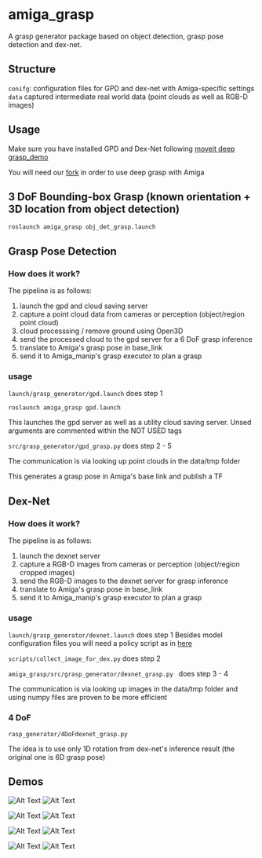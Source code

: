 # amiga_grasp

A grasp generator package based on object detection, grasp pose detection and dex-net.

## Structure
`conifg`: configuration files for GPD and dex-net with Amiga-specific settings
`data` captured intermediate real world data (point clouds as well as RGB-D images)


## Usage

Make sure you have installed GPD and Dex-Net following [moveit deep grasp_demo](https://github.com/PickNikRobotics/deep_grasp_demo)

You will need our [fork](https://github.com/yw14218/deep_grasp_demo) in order to use deep grasp with Amiga

## 3 DoF Bounding-box Grasp (known orientation + 3D location from object detection)

```
roslaunch amiga_grasp obj_det_grasp.launch
```

## Grasp Pose Detection

### How does it work?

The pipeline is as follows:

1. launch the gpd and cloud saving server
2. capture a point cloud data from cameras or perception (object/region point cloud)
3. cloud processsing / remove ground using Open3D
4. send the processed cloud to the gpd server for a 6 DoF grasp inference
5. translate to Amiga's grasp pose in base_link
6. send it to Amiga_manip's grasp executor to plan a grasp

### usage 

`launch/grasp_generator/gpd.launch` does step 1
```
roslaunch amiga_grasp gpd.launch
```
This launches the gpd server as well as a utility cloud saving server.
Unsed arguments are commented within the NOT USED tags

`src/grasp_generator/gpd_grasp.py` does step 2 - 5

The communication is via looking up point clouds in the data/tmp folder

This generates a grasp pose in Amiga's base link and publish a TF

## Dex-Net

### How does it work?

The pipeline is as follows:

1. launch the dexnet server
2. capture a RGB-D images from cameras or perception (object/region cropped images)
3. send the RGB-D images to the dexnet server for grasp inference
4. translate to Amiga's grasp pose in base_link
5. send it to Amiga_manip's grasp executor to plan a grasp


### usage 

`launch/grasp_generator/dexnet.launch` does step 1
Besides model configuration files you will need a policy script as in [here](https://github.com/yw14218/deep_grasp_demo/blob/master/moveit_task_constructor_dexnet/scripts/grasp_detector)

`scripts/collect_image_for_dex.py` does step 2

`amiga_grasp/src/grasp_generator/dexnet_grasp.py ` does step 3 - 4

The communication is via looking up images in the data/tmp folder and using numpy files are proven to be more efficient

### 4 DoF

`rasp_generator/4DoFdexnet_grasp.py`

The idea is to use only 1D rotation from dex-net's inference result (the original one is 6D grasp pose)

## Demos
![Alt Text](https://github.com/yw14218/amiga_extra/blob/main/amiga_grasp/media/3.png)
![Alt Text](https://github.com/yw14218/amiga_extra/blob/main/amiga_grasp/media/papercup.gif)

![Alt Text](https://github.com/yw14218/amiga_extra/blob/main/amiga_grasp/media/4.png)
![Alt Text](https://github.com/yw14218/amiga_extra/blob/main/amiga_grasp/media/teaspoon.gif)

![Alt Text](https://github.com/yw14218/amiga_extra/blob/main/amiga_grasp/media/1.png)
![Alt Text](https://github.com/yw14218/amiga_extra/blob/main/amiga_grasp/media/grasp_pour_teaspoon.gif)

![Alt Text](https://github.com/yw14218/amiga_extra/blob/main/amiga_grasp/media/2.png)
![Alt Text](https://github.com/yw14218/amiga_extra/blob/main/amiga_grasp/media/scissor.gif)


